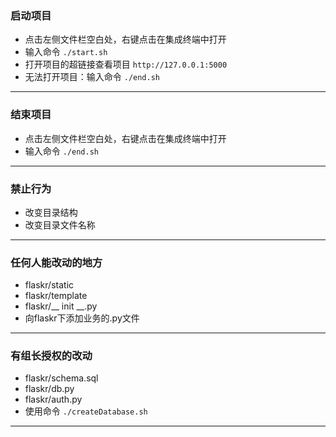 ### 启动项目

* 点击左侧文件栏空白处，右键点击在集成终端中打开
* 输入命令 `./start.sh`
* 打开项目的超链接查看项目 `http://127.0.0.1:5000`
* 无法打开项目：输入命令 `./end.sh`

---

### 结束项目

* 点击左侧文件栏空白处，右键点击在集成终端中打开
* 输入命令 `./end.sh`

---

### 禁止行为

* 改变目录结构
* 改变目录文件名称

---

### 任何人能改动的地方

* flaskr/static
* flaskr/template
* flaskr/__ init __.py
* 向flaskr下添加业务的.py文件

---

### 有组长授权的改动

* flaskr/schema.sql
* flaskr/db.py
* flaskr/auth.py
* 使用命令 `./createDatabase.sh`

---
